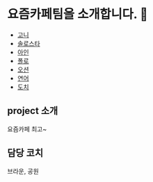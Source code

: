 # 요즘카페팀을 소개합니다. 👾

- [고니](./goni.md)
- [솔로스타](./solo5star.md)
- [아인](./Ain.md)
- [폴로](./polo.md)
- [오션](/오션.md)
- [연어](연어.md)
- [도치](./dochi.md)

## project 소개

요즘카페 최고~

## 담당 코치

브라운, 공원
